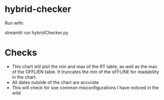 # hybrid-checker


Run with:

streamlit run hybridChecker.py     

# Checks

* This chart will plot the min and max of the RT table, as well as the max of the OFFLIEN table. It truncates the min of the oFFLINE for readability in the chart.
* All dates outside of the chart are accurate
* This will check for soe common misconfigurations I have noticed in the wild
